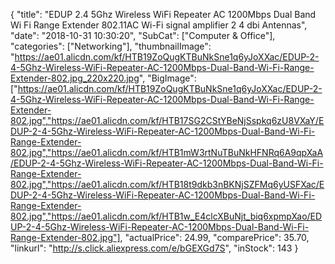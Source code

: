 {
	"title": "EDUP 2.4 5Ghz Wireless WiFi Repeater AC 1200Mbps Dual Band Wi Fi Range Extender 802.11AC Wi-Fi signal amplifier 2 4 dbi Antennas",
	"date": "2018-10-31 10:30:20",
	"SubCat": ["Computer & Office"],
	"categories": ["Networking"],
	"thumbnailImage": "https://ae01.alicdn.com/kf/HTB19ZoQugKTBuNkSne1q6yJoXXac/EDUP-2-4-5Ghz-Wireless-WiFi-Repeater-AC-1200Mbps-Dual-Band-Wi-Fi-Range-Extender-802.jpg_220x220.jpg",
	"BigImage": ["https://ae01.alicdn.com/kf/HTB19ZoQugKTBuNkSne1q6yJoXXac/EDUP-2-4-5Ghz-Wireless-WiFi-Repeater-AC-1200Mbps-Dual-Band-Wi-Fi-Range-Extender-802.jpg","https://ae01.alicdn.com/kf/HTB17SG2CStYBeNjSspkq6zU8VXaY/EDUP-2-4-5Ghz-Wireless-WiFi-Repeater-AC-1200Mbps-Dual-Band-Wi-Fi-Range-Extender-802.jpg","https://ae01.alicdn.com/kf/HTB1mW3rtNuTBuNkHFNRq6A9qpXaA/EDUP-2-4-5Ghz-Wireless-WiFi-Repeater-AC-1200Mbps-Dual-Band-Wi-Fi-Range-Extender-802.jpg","https://ae01.alicdn.com/kf/HTB18t9dkb3nBKNjSZFMq6yUSFXac/EDUP-2-4-5Ghz-Wireless-WiFi-Repeater-AC-1200Mbps-Dual-Band-Wi-Fi-Range-Extender-802.jpg","https://ae01.alicdn.com/kf/HTB1w_E4clcXBuNjt_biq6xpmpXao/EDUP-2-4-5Ghz-Wireless-WiFi-Repeater-AC-1200Mbps-Dual-Band-Wi-Fi-Range-Extender-802.jpg"],
	"actualPrice": 24.99,
	"comparePrice": 35.70,
	"linkurl": "http://s.click.aliexpress.com/e/bGEXGd7S",
	"inStock": 143
}
